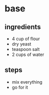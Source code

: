 # base

## ingredients

- 4 cup of flour
- dry yeast
- teaspoon salt
- 2 cups of water

## steps

- mix everything
- go for it
